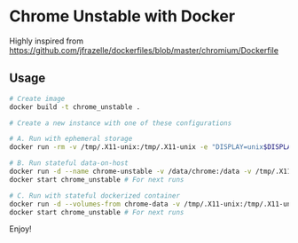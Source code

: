 # Chrome Unstable with Docker

Highly inspired from https://github.com/jfrazelle/dockerfiles/blob/master/chromium/Dockerfile

## Usage

```bash
# Create image
docker build -t chrome_unstable .

# Create a new instance with one of these configurations

# A. Run with ephemeral storage
docker run -rm -v /tmp/.X11-unix:/tmp/.X11-unix -e "DISPLAY=unix$DISPLAY" chrome_unstable

# B. Run stateful data-on-host
docker run -d --name chrome-unstable -v /data/chrome:/data -v /tmp/.X11-unix:/tmp/.X11-unix -e "DISPLAY=unix$DISPLAY" chrome_unstable
docker start chrome_unstable # For next runs

# C. Run with stateful dockerized container
docker run -d --volumes-from chrome-data -v /tmp/.X11-unix:/tmp/.X11-unix -e "DISPLAY=unix$DISPLAY" chrome_unstable
docker start chrome_unstable # For next runs
```

Enjoy!